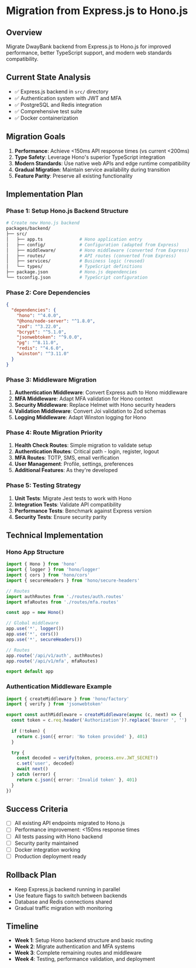 # Migration from Express.js to Hono.js

## Overview
Migrate DwayBank backend from Express.js to Hono.js for improved performance, better TypeScript support, and modern web standards compatibility.

## Current State Analysis
- ✅ Express.js backend in `src/` directory
- ✅ Authentication system with JWT and MFA
- ✅ PostgreSQL and Redis integration
- ✅ Comprehensive test suite
- ✅ Docker containerization

## Migration Goals
1. **Performance**: Achieve <150ms API response times (vs current <200ms)
2. **Type Safety**: Leverage Hono's superior TypeScript integration
3. **Modern Standards**: Use native web APIs and edge runtime compatibility
4. **Gradual Migration**: Maintain service availability during transition
5. **Feature Parity**: Preserve all existing functionality

## Implementation Plan

### Phase 1: Setup Hono.js Backend Structure
```bash
# Create new Hono.js backend
packages/backend/
├── src/
│   ├── app.ts              # Hono application entry
│   ├── config/             # Configuration (adapted from Express)
│   ├── middleware/         # Hono middleware (converted from Express)
│   ├── routes/             # API routes (converted from Express)
│   ├── services/           # Business logic (reused)
│   └── types/              # TypeScript definitions
├── package.json            # Hono.js dependencies
└── tsconfig.json           # TypeScript configuration
```

### Phase 2: Core Dependencies
```json
{
  "dependencies": {
    "hono": "^4.0.0",
    "@hono/node-server": "^1.8.0",
    "zod": "^3.22.0",
    "bcrypt": "^5.1.0",
    "jsonwebtoken": "^9.0.0",
    "pg": "^8.11.0",
    "redis": "^4.6.0",
    "winston": "^3.11.0"
  }
}
```

### Phase 3: Middleware Migration
1. **Authentication Middleware**: Convert Express auth to Hono middleware
2. **MFA Middleware**: Adapt MFA validation for Hono context
3. **Security Middleware**: Replace Helmet with Hono security headers
4. **Validation Middleware**: Convert Joi validation to Zod schemas
5. **Logging Middleware**: Adapt Winston logging for Hono

### Phase 4: Route Migration Priority
1. **Health Check Routes**: Simple migration to validate setup
2. **Authentication Routes**: Critical path - login, register, logout
3. **MFA Routes**: TOTP, SMS, email verification
4. **User Management**: Profile, settings, preferences
5. **Additional Features**: As they're developed

### Phase 5: Testing Strategy
1. **Unit Tests**: Migrate Jest tests to work with Hono
2. **Integration Tests**: Validate API compatibility
3. **Performance Tests**: Benchmark against Express version
4. **Security Tests**: Ensure security parity

## Technical Implementation

### Hono App Structure
```typescript
import { Hono } from 'hono'
import { logger } from 'hono/logger'
import { cors } from 'hono/cors'
import { secureHeaders } from 'hono/secure-headers'

// Routes
import authRoutes from './routes/auth.routes'
import mfaRoutes from './routes/mfa.routes'

const app = new Hono()

// Global middleware
app.use('*', logger())
app.use('*', cors())
app.use('*', secureHeaders())

// Routes
app.route('/api/v1/auth', authRoutes)
app.route('/api/v1/mfa', mfaRoutes)

export default app
```

### Authentication Middleware Example
```typescript
import { createMiddleware } from 'hono/factory'
import { verify } from 'jsonwebtoken'

export const authMiddleware = createMiddleware(async (c, next) => {
  const token = c.req.header('Authorization')?.replace('Bearer ', '')
  
  if (!token) {
    return c.json({ error: 'No token provided' }, 401)
  }

  try {
    const decoded = verify(token, process.env.JWT_SECRET!)
    c.set('user', decoded)
    await next()
  } catch (error) {
    return c.json({ error: 'Invalid token' }, 401)
  }
})
```

## Success Criteria
- [ ] All existing API endpoints migrated to Hono.js
- [ ] Performance improvement: <150ms response times
- [ ] All tests passing with Hono backend
- [ ] Security parity maintained
- [ ] Docker integration working
- [ ] Production deployment ready

## Rollback Plan
- Keep Express.js backend running in parallel
- Use feature flags to switch between backends
- Database and Redis connections shared
- Gradual traffic migration with monitoring

## Timeline
- **Week 1**: Setup Hono backend structure and basic routing
- **Week 2**: Migrate authentication and MFA systems  
- **Week 3**: Complete remaining routes and middleware
- **Week 4**: Testing, performance validation, and deployment
